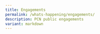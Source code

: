 ```yaml
---
title: Engagements
permalink: /whats-happening/engagements/
description: PCN public engagements
variant: markdown
---
```

